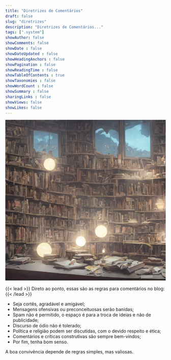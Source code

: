 ```yaml
---
title: "Diretrizes de Comentários"
draft: false
slug: "diretrizes"
description: "Diretrizes de Comentários..."
tags: [".system"]
showAuthor: false
showComments: false
showDate : false
showDateUpdated : false
showHeadingAnchors : false
showPagination : false
showReadingTime : false
showTableOfContents : true
showTaxonomies : false 
showWordCount : false
showSummary : false
sharingLinks : false
showViews: false
showLikes: false
---
```


![Image](featured.png)

{{< lead >}}
Direto ao ponto, essas são as regras para comentários no blog:
{{< /lead >}}

- Seja cortês, agradável e amigável;
- Mensagens ofensivas ou preconceituosas serão banidas;
- Spam não é permitido, o espaço é para a troca de ideias e não de publicidade;
- Discurso de ódio não é tolerado;
- Política e religião podem ser discutidas, com o devido respeito e ética;
- Comentários e críticas construtivas são sempre bem-vindos;
- Por fim, tenha bom senso. 

A boa convivência depende de regras simples, mas valiosas. 